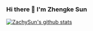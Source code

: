 ### Hi there 👋 I'm Zhengke Sun

<!--
**ZachySun/ZachySun** is a ✨ _special_ ✨ repository because its `README.md` (this file) appears on your GitHub profile.

Here are some ideas to get you started:

- 🔭 I’m currently working on ...
- 🌱 I’m currently learning ...
- 👯 I’m looking to collaborate on ...
- 🤔 I’m looking for help with ...
- 💬 Ask me about ...
- 📫 How to reach me: ...
- 😄 Pronouns: ...
- ⚡ Fun fact: ...
-->
<a href="https://github.com/ZachySun">
 <img align="center" src="https://github-readme-stats.vercel.app/api?username=ZachySun&show_icons=truet&include_all_commits=True&hide=contribs" alt="ZachySun's github stats" />
 </a>
